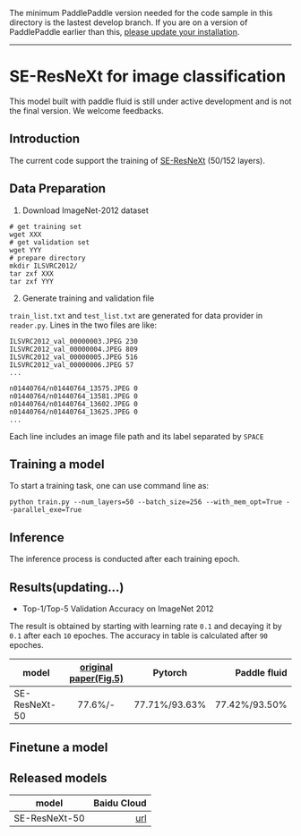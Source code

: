 The minimum PaddlePaddle version needed for the code sample in this directory is the lastest develop branch. If you are on a version of PaddlePaddle earlier than this, [please update your installation](http://www.paddlepaddle.org/docs/develop/documentation/en/build_and_install/pip_install_en.html).

---

# SE-ResNeXt for image classification

This model built with paddle fluid is still under active development and is not
the final version. We welcome feedbacks.

## Introduction

The current code support the training of [SE-ResNeXt](https://arxiv.org/abs/1709.01507) (50/152 layers).

## Data Preparation

1. Download ImageNet-2012 dataset
```
# get training set
wget XXX
# get validation set
wget YYY
# prepare directory
mkdir ILSVRC2012/
tar zxf XXX
tar zxf YYY
```

2. Generate training and validation file

```train_list.txt``` and ```test_list.txt``` are generated for data provider in ```reader.py```. Lines in the two files are like:
```
ILSVRC2012_val_00000003.JPEG 230
ILSVRC2012_val_00000004.JPEG 809
ILSVRC2012_val_00000005.JPEG 516
ILSVRC2012_val_00000006.JPEG 57
...
```
```
n01440764/n01440764_13575.JPEG 0
n01440764/n01440764_13581.JPEG 0
n01440764/n01440764_13602.JPEG 0
n01440764/n01440764_13625.JPEG 0
...
```
Each line includes an image file path and its label separated by ```SPACE```

## Training a model

To start a training task, one can use command line as:

```
python train.py --num_layers=50 --batch_size=256 --with_mem_opt=True --parallel_exe=True
```
## Inference

The inference process is conducted after each training epoch.

## Results(updating...)

- Top-1/Top-5 Validation Accuracy on ImageNet 2012

The result is obtained by starting with learning rate ```0.1``` and decaying it by ```0.1``` after each ```10``` epoches. The accuracy in table is calculated after ```90``` epoches.

|model | [original paper(Fig.5)](https://arxiv.org/abs/1709.01507) | Pytorch | Paddle fluid
|- | :-: |:-: | -:
|SE-ResNeXt-50 | 77.6%/- | 77.71%/93.63% | 77.42%/93.50%

## Finetune a model

## Released models
|model | Baidu Cloud
|- | -:
|SE-ResNeXt-50 | [url]()
